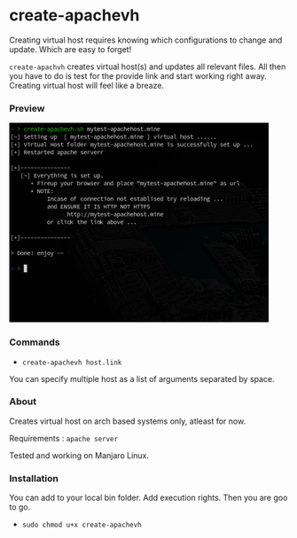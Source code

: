 # create-apachevh


Creating virtual host requires knowing which configurations to change and 
update. Which are easy to forget!


`create-apachvh` creates virtual host(s) and updates all relevant files.
All then you have to do is test for the provide link and start working
right away.
Creating virtual host will feel like a breaze.

### Preview

![Preview working with create-apachevh](./screencast_img.png)

### Commands

- `create-apachevh host.link`

You can specify multiple host as a list of arguments separated by space.

### About

Creates virtual host on arch based systems only, atleast for now.

Requirements : `apache server`

Tested and working on Manjaro Linux.

### Installation

You can add to your local bin folder.
Add execution rights. Then you are goo to go.

- `sudo chmod u+x create-apachevh`

